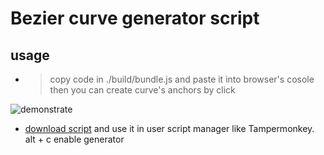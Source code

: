 # Bezier curve generator script

## usage

- > copy code in ./build/bundle.js and paste it into browser's cosole
then you can create curve's anchors by click

![demonstrate](./resourse/demonstrate.gif)

- [download script](https://greasyfork.org/zh-CN/scripts/397486-beziercurvevisiblegenerator) and use it in user script manager like Tampermonkey.
alt + c enable generator

